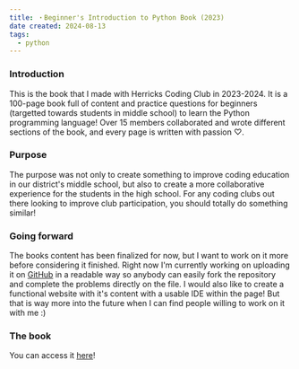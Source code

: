 ```yaml
---
title: ・Beginner's Introduction to Python Book (2023)
date created: 2024-08-13
tags:
  - python
---
```


### Introduction
This is the book that I made with Herricks Coding Club in 2023-2024. It is a 100-page book full of content and practice questions for beginners (targetted towards students in middle school) to learn the Python programming language! Over 15 members collaborated and wrote different sections of the book, and every page is written with passion ♡.  

### Purpose 
The purpose was not only to create something to improve coding education in our district's middle school, but also to create a more collaborative experience for the students in the high school. For any coding clubs out there looking to improve club participation, you should totally do something similar!  

### Going forward
The books content has been finalized for now, but I want to work on it more before considering it finished. Right now I'm currently working on uploading it on [GitHub](https://github.com/3nya/beginnersIntroToPython) in a readable way so anybody can easily fork the repository and complete the problems directly on the file. I would also like to create a functional website with it's content with a usable IDE within the page! But that is way more into the future when I can find people willing to work on it with me :)


### The book
You can access it [here](https://docs.google.com/document/d/1rZsFsT2kp32G5WcGesj-G8QCuDozIcn0cB11L3AKL0A/edit?usp=sharing)!

